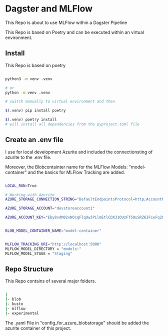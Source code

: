 
# Dagster and MLFlow

This Repo is about to use MLFlow within a Dagster Pipeline


This Repo is based on Poetry and can be executed within an virtual environment.

## Install

This Repo is based on poetry

```bash

python3 -m venv .venv

# or
python -m venv .venv

# switch manually to virtual environment and then

$(.venv) pip install poetry

$(.venv) poetry install 
# will install all dependencies from the pyproject.toml file

```

## Create an .env file


I use for local development Azurite and included the connectionsting of azurite to the .env file.

Moreover, the Blobcontainter name for the MLFlow Models: "model-container" and the basics for MLFlow Tracking are added.

```bash

LOCAL_RUN=True

# Working with Azurite
AZURE_STORAGE_CONNECTION_STRING="DefaultEndpointsProtocol=http;AccountName=devstoreaccount1;AccountKey=Eby8vdM02xNOcqFlqUwJPLlmEtlCDXJ1OUzFT50uSRZ6IFsuFq2UVErCz4I6tq/K1SZFPTOtr/KBHBeksoGMGw==;BlobEndpoint=http://localhost:10000/devstoreaccount1;QueueEndpoint=http://localhost:10001/devstoreaccount1"

AZURE_STORAGE_ACCOUNT="devstoreaccount1"

AZURE_ACCOUNT_KEY="Eby8vdM02xNOcqFlqUwJPLlmEtlCDXJ1OUzFT50uSRZ6IFsuFq2UVErCz4I6tq/K1SZFPTOtr/KBHBeksoGMGw=="


BLOB_MODEL_CONTAINER_NAME="model-container"


MLFLOW_TRACKING_URI="http://localhost:5000"
MLFLOW_MODEL_DIRECTORY = "models:"
MLFLOW_MODEL_STAGE = "Staging"


```


## Repo Structure

This Repo contains of several major folders.

```bash 

|
|- blob
|- kusto 
|- mlflow
|- experimental


```

The .yaml File in "config_for_azure_blobstorage" should be added the azurite container of this project.

